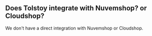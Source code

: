 ## Does Tolstoy integrate with Nuvemshop? or Cloudshop?

We don't have a direct integration with Nuvemshop or Cloudshop.
